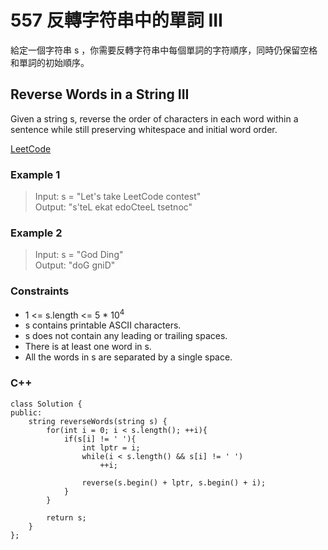 # 557 反轉字符串中的單詞 III

給定一個字符串 s ，你需要反轉字符串中每個單詞的字符順序，同時仍保留空格和單詞的初始順序。

## Reverse Words in a String III

Given a string s, reverse the order of characters in each word within a sentence while still preserving whitespace and initial word order.

[LeetCode](https://leetcode.cn/problems/maximum-depth-of-n-ary-tree/)

### Example 1

>Input: s = "Let's take LeetCode contest"  
Output: "s'teL ekat edoCteeL tsetnoc"  

### Example 2

> Input: s = "God Ding"  
Output: "doG gniD"  

### Constraints

* 1 <= s.length <= 5 * 10<sup>4</sup>
* s contains printable ASCII characters.
* s does not contain any leading or trailing spaces.
* There is at least one word in s.
* All the words in s are separated by a single space.

### C++ 

```
class Solution {
public:
    string reverseWords(string s) {
        for(int i = 0; i < s.length(); ++i){
            if(s[i] != ' '){
                int lptr = i;
                while(i < s.length() && s[i] != ' ')
                    ++i;
                
                reverse(s.begin() + lptr, s.begin() + i);
            }
        }

        return s;
    }
};
```